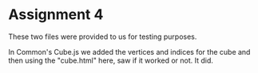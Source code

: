 # Assignment 4

These two files were provided to us for testing purposes.

In Common's Cube.js we added the vertices and indices for the cube and then using the "cube.html" here, saw if it worked or not. It did.
